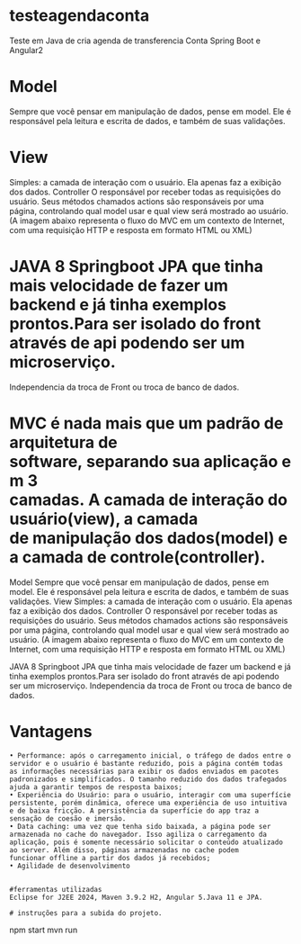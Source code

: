 # testeagendaconta
Teste em Java de cria agenda de transferencia Conta Spring Boot e Angular2

# Model
Sempre que você pensar em manipulação de dados, pense em model. Ele é responsável pela leitura e escrita de dados, e também de suas validações.
# View
Simples: a camada de interação com o usuário. Ela apenas faz a exibição dos dados.
Controller
O responsável por receber todas as requisições do usuário. Seus métodos chamados actions são responsáveis por uma página, controlando qual model usar e qual view será mostrado ao usuário.
(A imagem abaixo representa o fluxo do MVC em um contexto de Internet, com uma requisição HTTP e resposta em formato HTML ou XML)

# JAVA 8 Springboot JPA que tinha mais velocidade  de fazer um backend e já tinha exemplos prontos.Para ser isolado do front através de api podendo ser um microserviço.
Independencia da troca de Front ou troca de banco de dados.



# MVC é nada mais que um padrão de arquitetura de software, separando sua aplicação em 3 camadas. A camada de interação do usuário(view), a camada de manipulação dos dados(model) e a camada de controle(controller).
Model
Sempre que você pensar em manipulação de dados, pense em model. Ele é responsável pela leitura e escrita de dados, e também de suas validações.
View
Simples: a camada de interação com o usuário. Ela apenas faz a exibição dos dados.
Controller
O responsável por receber todas as requisições do usuário. Seus métodos chamados actions são responsáveis por uma página, controlando qual model usar e qual view será mostrado ao usuário.
(A imagem abaixo representa o fluxo do MVC em um contexto de Internet, com uma requisição HTTP e resposta em formato HTML ou XML)

JAVA 8 Springboot JPA que tinha mais velocidade  de fazer um backend e já tinha exemplos prontos.Para ser isolado do front através de api podendo ser um microserviço.
Independencia da troca de Front ou troca de banco de dados.


# Vantagens 
    • Performance: após o carregamento inicial, o tráfego de dados entre o servidor e o usuário é bastante reduzido, pois a página contém todas as informações necessárias para exibir os dados enviados em pacotes padronizados e simplificados. O tamanho reduzido dos dados trafegados ajuda a garantir tempos de resposta baixos;
    • Experiência do Usuário: para o usuário, interagir com uma superfície persistente, porém dinâmica, oferece uma experiência de uso intuitiva e de baixa fricção. A persistência da superfície do app traz a sensação de coesão e imersão.
    • Data caching: uma vez que tenha sido baixada, a página pode ser armazenada no cache do navegador. Isso agiliza o carregamento da aplicação, pois é somente necessário solicitar o conteúdo atualizado ao server. Além disso, páginas armazenadas no cache podem funcionar offline a partir dos dados já recebidos;
    • Agilidade de desenvolvimento


    #ferramentas utilizadas
    Eclipse for J2EE 2024, Maven 3.9.2 H2, Angular 5.Java 11 e JPA.
    
    # instruções para a subida do projeto.
npm start 
mvn run

    

